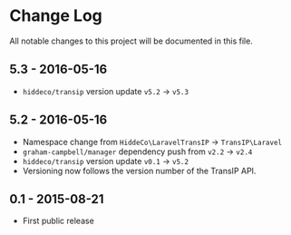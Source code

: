 # Change Log
All notable changes to this project will be documented in this file.

## 5.3 - 2016-05-16
- `hiddeco/transip` version update `v5.2` -> `v5.3`

## 5.2 - 2016-05-16
- Namespace change from `HiddeCo\LaravelTransIP` -> `TransIP\Laravel`
- `graham-campbell/manager` dependency push from `v2.2` -> `v2.4`
- `hiddeco/transip` version update `v0.1` -> `v5.2`
- Versioning now follows the version number of the TransIP API.

## 0.1 - 2015-08-21
- First public release